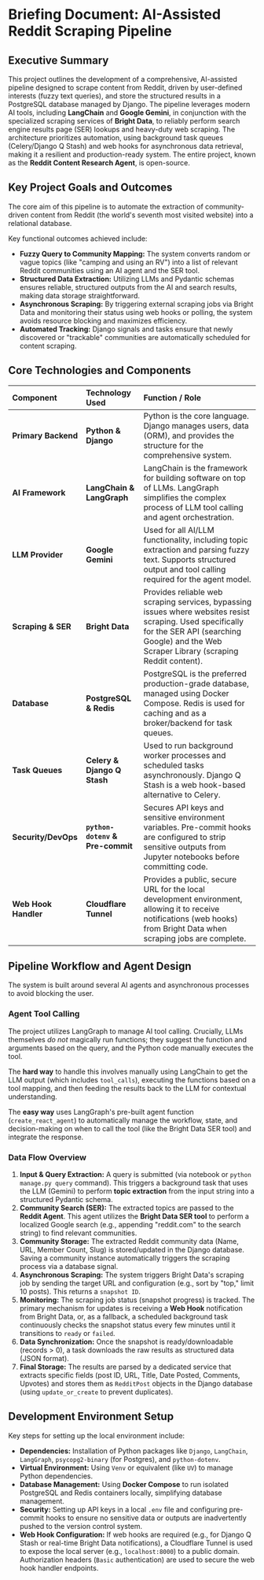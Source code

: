 # Briefing Document: AI-Assisted Reddit Scraping Pipeline

## Executive Summary

This project outlines the development of a comprehensive, AI-assisted pipeline designed to scrape content from Reddit, driven by user-defined interests (fuzzy text queries), and store the structured results in a PostgreSQL database managed by Django. The pipeline leverages modern AI tools, including **LangChain** and **Google Gemini**, in conjunction with the specialized scraping services of **Bright Data**, to reliably perform search engine results page (SER) lookups and heavy-duty web scraping. The architecture prioritizes automation, using background task queues (Celery/Django Q Stash) and web hooks for asynchronous data retrieval, making it a resilient and production-ready system. The entire project, known as the **Reddit Content Research Agent**, is open-source.

## Key Project Goals and Outcomes

The core aim of this pipeline is to automate the extraction of community-driven content from Reddit (the world's seventh most visited website) into a relational database.

Key functional outcomes achieved include:

*   **Fuzzy Query to Community Mapping:** The system converts random or vague topics (like "camping and using an RV") into a list of relevant Reddit communities using an AI agent and the SER tool.
*   **Structured Data Extraction:** Utilizing LLMs and Pydantic schemas ensures reliable, structured outputs from the AI and search results, making data storage straightforward.
*   **Asynchronous Scraping:** By triggering external scraping jobs via Bright Data and monitoring their status using web hooks or polling, the system avoids resource blocking and maximizes efficiency.
*   **Automated Tracking:** Django signals and tasks ensure that newly discovered or "trackable" communities are automatically scheduled for content scraping.

## Core Technologies and Components

| Component | Technology Used | Function / Role |
| :--- | :--- | :--- |
| **Primary Backend** | **Python & Django** | Python is the core language. Django manages users, data (ORM), and provides the structure for the comprehensive system. |
| **AI Framework** | **LangChain & LangGraph** | LangChain is the framework for building software on top of LLMs. LangGraph simplifies the complex process of LLM tool calling and agent orchestration. |
| **LLM Provider** | **Google Gemini** | Used for all AI/LLM functionality, including topic extraction and parsing fuzzy text. Supports structured output and tool calling required for the agent model. |
| **Scraping & SER** | **Bright Data** | Provides reliable web scraping services, bypassing issues where websites resist scraping. Used specifically for the SER API (searching Google) and the Web Scraper Library (scraping Reddit content). |
| **Database** | **PostgreSQL & Redis** | PostgreSQL is the preferred production-grade database, managed using Docker Compose. Redis is used for caching and as a broker/backend for task queues. |
| **Task Queues** | **Celery & Django Q Stash** | Used to run background worker processes and scheduled tasks asynchronously. Django Q Stash is a web hook-based alternative to Celery. |
| **Security/DevOps** | **`python-dotenv` & Pre-commit** | Secures API keys and sensitive environment variables. Pre-commit hooks are configured to strip sensitive outputs from Jupyter notebooks before committing code. |
| **Web Hook Handler** | **Cloudflare Tunnel** | Provides a public, secure URL for the local development environment, allowing it to receive notifications (web hooks) from Bright Data when scraping jobs are complete. |

## Pipeline Workflow and Agent Design

The system is built around several AI agents and asynchronous processes to avoid blocking the user.

### Agent Tool Calling

The project utilizes LangGraph to manage AI tool calling. Crucially, LLMs themselves *do not* magically run functions; they suggest the function and arguments based on the query, and the Python code manually executes the tool.

The **hard way** to handle this involves manually using LangChain to get the LLM output (which includes `tool_calls`), executing the functions based on a tool mapping, and then feeding the results back to the LLM for contextual understanding.

The **easy way** uses LangGraph's pre-built agent function (`create_react_agent`) to automatically manage the workflow, state, and decision-making on when to call the tool (like the Bright Data SER tool) and integrate the response.

### Data Flow Overview

1.  **Input & Query Extraction:** A query is submitted (via notebook or `python manage.py query` command). This triggers a background task that uses the LLM (Gemini) to perform **topic extraction** from the input string into a structured Pydantic schema.
2.  **Community Search (SER):** The extracted topics are passed to the **Reddit Agent**. This agent utilizes the **Bright Data SER tool** to perform a localized Google search (e.g., appending "reddit.com" to the search string) to find relevant communities.
3.  **Community Storage:** The extracted Reddit community data (Name, URL, Member Count, Slug) is stored/updated in the Django database. Saving a community instance automatically triggers the scraping process via a database signal.
4.  **Asynchronous Scraping:** The system triggers Bright Data's scraping job by sending the target URL and configuration (e.g., sort by "top," limit 10 posts). This returns a `snapshot ID`.
5.  **Monitoring:** The scraping job status (snapshot progress) is tracked. The primary mechanism for updates is receiving a **Web Hook** notification from Bright Data, or, as a fallback, a scheduled background task continuously checks the snapshot status every few minutes until it transitions to `ready` or `failed`.
6.  **Data Synchronization:** Once the snapshot is ready/downloadable (records > 0), a task downloads the raw results as structured data (JSON format).
7.  **Final Storage:** The results are parsed by a dedicated service that extracts specific fields (post ID, URL, Title, Date Posted, Comments, Upvotes) and stores them as `RedditPost` objects in the Django database (using `update_or_create` to prevent duplicates).

## Development Environment Setup

Key steps for setting up the local environment include:

*   **Dependencies:** Installation of Python packages like `Django`, `LangChain`, `LangGraph`, `psycopg2-binary` (for Postgres), and `python-dotenv`.
*   **Virtual Environment:** Using `Venv` or equivalent (like `UV`) to manage Python dependencies.
*   **Database Management:** Using **Docker Compose** to run isolated PostgreSQL and Redis containers locally, simplifying database management.
*   **Security:** Setting up API keys in a local `.env` file and configuring pre-commit hooks to ensure no sensitive data or outputs are inadvertently pushed to the version control system.
*   **Web Hook Configuration:** If web hooks are required (e.g., for Django Q Stash or real-time Bright Data notifications), a Cloudflare Tunnel is used to expose the local server (e.g., `localhost:8000`) to a public domain. Authorization headers (`Basic` authentication) are used to secure the web hook handler endpoints.
